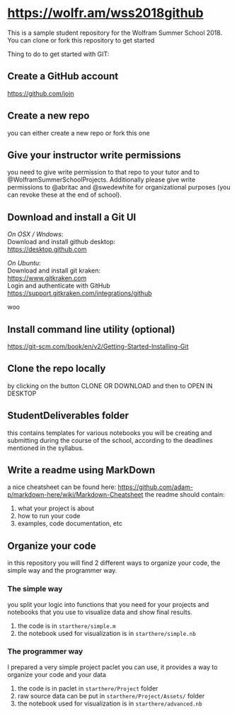 # https://wolfr.am/wss2018github

This is a sample student repository for the Wolfram Summer School 2018. You can clone or fork this repository to get started

Thing to do to get started with GIT:

## Create a GitHub account
https://github.com/join

## Create a new repo
you can either create a new repo or fork this one

## Give your instructor write permissions
you need to give write permission to that repo to your tutor and to @WolframSummerSchoolProjects. Additionally please give write permissions to @abritac and @swedewhite for organizational purposes (you can revoke these at the end of school).


## Download and install a Git UI
*On OSX / Wndows*:  
Download and install github desktop:  
https://desktop.github.com  

*On Ubuntu*:  
Download and install git kraken:  
https://www.gitkraken.com  
Login and authenticate with GitHub  
https://support.gitkraken.com/integrations/github

woo

## Install command line utility (optional)
https://git-scm.com/book/en/v2/Getting-Started-Installing-Git

## Clone the repo locally
by clicking on the button CLONE OR DOWNLOAD and then to OPEN IN DESKTOP

## StudentDeliverables folder
this contains templates for various notebooks you will be creating and submitting during the course of the school, according to the deadlines mentioned in the syllabus.

## Write a readme using MarkDown
a nice cheatsheet can be found here: https://github.com/adam-p/markdown-here/wiki/Markdown-Cheatsheet
the readme should contain: 
1. what your project is about
2. how to run your code
3. examples, code documentation, etc

## Organize your code
in this repository you will find 2 different ways to organize your code, the simple way and the programmer way.

### The simple way
you split your logic into functions that you need for your projects and notebooks that you use to visualize data and show final results.
1. the code is in `starthere/simple.m`
2. the notebook used for visualization is in `starthere/simple.nb`

### The programmer way
I prepared a very simple project paclet you can use, it provides a way to organize your code and your data

1. the code is in paclet in `starthere/Project` folder
2. raw source data can be put in `starthere/Project/Assets/` folder
3. the notebook used for visualization is in `starthere/advanced.nb`
